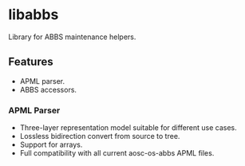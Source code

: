 # libabbs

Library for ABBS maintenance helpers.

## Features

- APML parser.
- ABBS accessors.

### APML Parser

- Three-layer representation model suitable for different use cases.
- Lossless bidirection convert from source to tree.
- Support for arrays.
- Full compatibility with all current aosc-os-abbs APML files.
